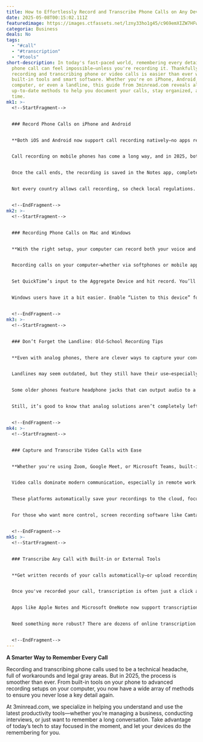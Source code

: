 ```yaml
---
title: How to Effortlessly Record and Transcribe Phone Calls on Any Device in 2025
date: 2025-05-08T00:15:02.111Z
featuredimage: https://images.ctfassets.net/lzny33ho1g45/c969emXIZW7HFwPSxE3Rb/dd8e7240e46cee5a88698e1fb45b8b48/phone-computer.jpg?w=1520&fm=avif&q=31&fit=thumb&h=760
categoria: Business
deals: No
tags:
  - "#call"
  - "#transcription"
  - "#tools"
short-description: In today's fast-paced world, remembering every detail from a
  phone call can feel impossible—unless you're recording it. Thankfully,
  recording and transcribing phone or video calls is easier than ever with
  built-in tools and smart software. Whether you're on iPhone, Android, a
  computer, or even a landline, this guide from 3minread.com reveals all the
  up-to-date methods to help you document your calls, stay organized, and save
  time.
mk1: >-
  <!--StartFragment-->


  ### Record Phone Calls on iPhone and Android


  **Both iOS and Android now support call recording natively—no apps required.**


  Call recording on mobile phones has come a long way, and in 2025, both iPhone and Android users can take advantage of built-in features to capture conversations effortlessly. With iOS 18, iPhones finally introduced a native recording function. After placing a call, just tap the call recording icon in the top-left corner. Everyone on the call will hear an audible notification that recording has begun, ensuring compliance with privacy laws.


  Once the call ends, the recording is saved in the Notes app, complete with a transcription. Android devices, using the official Google Phone app, offer nearly the same process. Tap the “Record” button once a call starts, and your phone will alert participants that the call is being recorded. When done, recordings appear in the Recents tab, and they’re easy to export or delete.


  Not every country allows call recording, so check local regulations. And if call recording isn't available on your device, use a simple workaround: place the call on speaker and record with another device. It’s not elegant, but it works in a pinch.


  <!--EndFragment-->
mk2: >-
  <!--StartFragment-->


  ### Recording Phone Calls on Mac and Windows


  **With the right setup, your computer can record both your voice and system audio.**


  Recording calls on your computer—whether via softphones or mobile apps—is more complex but doable. On Mac, you’ll need an audio routing tool like BlackHole. After installing it, set up an Aggregate Device in Audio MIDI Setup to merge your input (mic) and output (system audio). Then, use QuickTime Player to start recording.


  Set QuickTime’s input to the Aggregate Device and hit record. You’ll capture both ends of the conversation. Save the file afterward, and don’t forget to reset your audio output settings. Alternatively, advanced apps like Audio Hijack let you manage audio sources with a cleaner interface—though they come at a cost.


  Windows users have it a bit easier. Enable “Listen to this device” for your mic in sound settings and use free software like Audacity. Set the host to Windows WASAPI and the recording device to “Speakers (loopback)” to capture both system audio and microphone input. Start your call, hit record, and when finished, export the audio for safekeeping.


  <!--EndFragment-->
mk3: >-
  <!--StartFragment-->


  ### Don’t Forget the Landline: Old-School Recording Tips


  **Even with analog phones, there are clever ways to capture your conversations.**


  Landlines may seem outdated, but they still have their use—especially in rural or high-security environments. Recording calls from these devices requires creativity. The easiest solution is the speakerphone method: place your call, put it on speaker, and record it with another device like a smartphone or a digital recorder.


  Some older phones feature headphone jacks that can output audio to a computer or recorder, though you may need adapters. Another option is to use third-party services like Twilio. This cloud-based platform can route and record calls through a purchased number. While powerful, Twilio setups require configuration and may be overkill for casual use.


  Still, it’s good to know that analog solutions aren’t completely left behind. In certain use cases, they offer reliable and legal ways to record audio.


  <!--EndFragment-->
mk4: >-
  <!--StartFragment-->


  ### Capture and Transcribe Video Calls with Ease


  **Whether you're using Zoom, Google Meet, or Microsoft Teams, built-in recording tools simplify the process.**


  Video calls dominate modern communication, especially in remote work settings. Most conferencing platforms now support native recording and transcription features. On Google Meet, you can record calls from the Meeting Tools menu—if you’re a host or have an eligible workspace account. Similarly, Zoom users can enable recording under Account Settings and capture calls with a single click.


  These platforms automatically save your recordings to the cloud, focusing on the active speaker to create polished replays. Microsoft Teams and Discord offer similar recording options. If you frequently switch between platforms, consider using an AI meeting assistant that integrates with multiple apps and provides consistent recording and transcription across all calls.


  For those who want more control, screen recording software like Camtasia or CleanShot X allows for detailed configuration. These tools let you capture specific windows, system audio, and microphone input, making them perfect for custom workflows. If you prefer free solutions, apps like QuickTime (Mac) or OBS Studio (cross-platform) can do the job with a bit of setup.


  <!--EndFragment-->
mk5: >-
  <!--StartFragment-->


  ### Transcribe Any Call with Built-in or External Tools


  **Get written records of your calls automatically—or upload recordings for easy transcription.**


  Once you've recorded your call, transcription is often just a click away. iPhone users get automatic transcriptions in the Notes app, and Android users can use Google’s Recorder app or Google Docs' voice typing to transcribe audio. But if your recording tool doesn’t offer built-in transcription, you’re not out of luck.


  Apps like Apple Notes and Microsoft OneNote now support transcription features. Drag your recording into a new note, hit play, and the software will generate a text version of your conversation. Mac users with Apple Intelligence can even generate summaries, while OneNote users can transcribe directly from uploaded audio.


  Need something more robust? There are dozens of online transcription services—like Otter, Rev, or Descript—that offer accurate results, collaboration features, and AI analysis tools. Many have free trials, so you can test them before committing to a subscription.


  <!--EndFragment-->
---
```

<!--StartFragment-->

**A Smarter Way to Remember Every Call**

Recording and transcribing phone calls used to be a technical headache, full of workarounds and legal gray areas. But in 2025, the process is smoother than ever. From built-in tools on your phone to advanced recording setups on your computer, you now have a wide array of methods to ensure you never lose a key detail again.

At 3minread.com, we specialize in helping you understand and use the latest productivity tools—whether you’re managing a business, conducting interviews, or just want to remember a long conversation. Take advantage of today’s tech to stay focused in the moment, and let your devices do the remembering for you.

<!--EndFragment-->